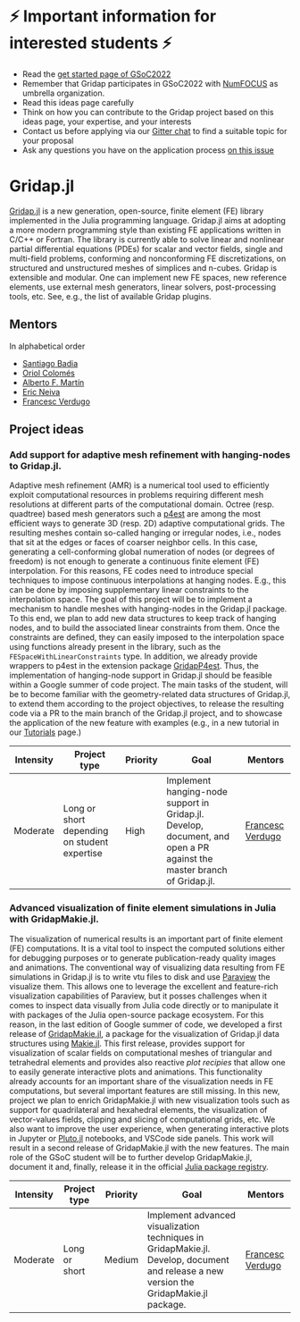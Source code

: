 # ⚡ Important information for interested students  ⚡
- Read the [get started page of GSoC2022](https://summerofcode.withgoogle.com/get-started/)
- Remember that Gridap participates in GSoC2022 with [NumFOCUS](https://numfocus.org/) as umbrella organization.
- Read this ideas page carefully
- Think on how you can contribute to the Gridap project based on this ideas page, your expertise, and your interests
- Contact us before applying via our [Gitter chat](https://gitter.im/Gridap-jl/community) to find a suitable topic for your proposal
- Ask any questions you have on the application process [on this issue](https://github.com/gridap/GSoC/issues/6)

# Gridap.jl

[Gridap.jl](https://github.com/gridap/Gridap.jl) is a new generation, open-source, finite element (FE) library implemented in the Julia programming language. Gridap.jl aims at adopting a more modern programming style than existing FE applications written in C/C++ or Fortran.  The library is currently able to solve linear and nonlinear partial differential equations (PDEs) for scalar and vector fields, single and multi-field problems, conforming and nonconforming FE discretizations, on structured and unstructured meshes of simplices and n-cubes. Gridap is extensible and modular. One can implement new FE spaces, new reference elements, use external mesh generators, linear solvers, post-processing tools, etc. See, e.g., the list of available Gridap plugins.


## Mentors

In alphabetical order
- [Santiago Badia](https://github.com/santiagobadia)
- [Oriol Colomés](https://github.com/oriolcg)
- [Alberto F. Martín](https://github.com/amartinhuertas)
- [Eric Neiva](https://github.com/ericneiva)
- [Francesc Verdugo](https://github.com/fverdugo)

## Project ideas

### Add support for adaptive mesh refinement with hanging-nodes to Gridap.jl.

Adaptive mesh refinement (AMR) is a numerical tool used to efficiently exploit computational resources in problems requiring different mesh resolutions at different parts of the computational domain. Octree (resp. quadtree) based mesh generators such a [p4est](https://www.p4est.org/) are among the most efficient ways to generate 3D (resp. 2D) adaptive computational grids. The resulting meshes contain so-called hanging or irregular nodes, i.e., nodes that sit at the edges or faces of coarser neighbor cells. In this case, generating a cell-conforming global numeration of nodes (or degrees of freedom) is not enough to generate a continuous finite element (FE) interpolation. For this reasons, FE codes need to introduce special techniques to impose continuous interpolations at hanging nodes. E.g., this can be done by imposing supplementary linear constraints to the interpolation space. The goal of this project will be to implement a mechanism to handle meshes with hanging-nodes in the Gridap.jl package. To this end, we plan to add new data structures to keep track of hanging nodes, and to build the associated linear constraints from them. Once the constraints are defined, they can easily imposed to the interpolation space using functions already present in the library, such as the `FESpaceWithLinearConstraints` type. In addition, we already provide wrappers to p4est in the extension package [GridapP4est](https://github.com/gridap/GridapP4est.jl). Thus, the implementation of hanging-node support in Gridap.jl should be feasible within a Google summer of code project. The main tasks of the student, will be to become familiar with the geometry-related data structures of Gridap.jl, to extend them according to the project objectives, to release the resulting code via a PR to the main branch of the Gridap.jl project, and to showcase the application of the new feature with examples (e.g., in a new tutorial in our [Tutorials](https://gridap.github.io/Tutorials/dev/) page.)


| **Intensity** | **Project type** | **Priority** | **Goal**  | **Mentors** |
| ------------- | ---------------- | ------------ | --------- | ----------- |
| Moderate | Long or short depending on student expertise |  High  | Implement hanging-node support in Gridap.jl. Develop, document, and open a PR against the master branch of Gridap.jl. |  [Francesc Verdugo](https://github.com/fverdugo)

### Advanced visualization of finite element simulations in Julia with GridapMakie.jl.
The visualization of numerical results is an important part of finite element (FE) computations. It is a vital tool to inspect the computed solutions either for debugging purposes or to generate publication-ready quality images and animations. The conventional way of visualizing data resulting from FE simulations in Gridap.jl is to write vtu files to disk and use [Paraview](https://www.paraview.org/) the visualize them. This allows one to leverage the excellent and feature-rich visualization capabilities of Paraview, but it posses challenges when it comes to inspect data visually from Julia code directly or to manipulate it with packages of the Julia open-source package ecosystem. For this reason, in the last edition of Google summer of code, we developed a first release of [GridapMakie.jl](https://github.com/gridap/GridapMakie.jl), a package for the visualization of Gridap.jl data structures using [Makie.jl](https://github.com/JuliaPlots/Makie.jl). This first release, provides support for visualization of scalar fields on computational meshes of triangular and tetrahedral elements and provides also reactive *plot recipies* that allow one to easily generate interactive plots and animations. This functionality already accounts for an important share of the visualization needs in FE computations, but several important features are still missing. In this new, project we plan to enrich GridapMakie.jl with new visualization tools such as support for quadrilateral and hexahedral elements, the visualization of vector-values fields, clipping and slicing of computational grids, etc. We also want to improve the user experience, when generating interactive plots in Jupyter or [Pluto.jl](https://github.com/fonsp/Pluto.jl) notebooks, and VSCode side panels. This work will result in a second release of GridapMakie.jl with the new features. The main role of the GSoC student will be to further develop GridapMakie.jl, document it and, finally, release it in the official [Julia package registry](https://github.com/JuliaRegistries/General).

| **Intensity** | **Project type** | **Priority** | **Goal**  | **Mentors** |
| ------------- | ---------------- | ------------ | --------- | ----------- |
| Moderate | Long or short  |  Medium  | Implement advanced visualization techniques in GridapMakie.jl. Develop, document and release a new version the GridapMakie.jl package. |  [Francesc Verdugo](https://github.com/fverdugo)



